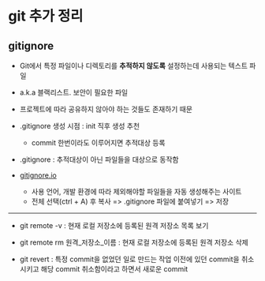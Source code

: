 # git 추가 정리



## gitignore

* Git에서 특정 파일이나 디렉토리를 **추적하지 않도록** 설정하는데 사용되는 텍스트 파일
* a.k.a 블랙리스트. 보안이 필요한 파일
* 프로젝트에 따라 공유하지 않아야 하는 것들도 존재하기 때문

* .gitignore 생성 시점 : init 직후 생성 추천
    - commit 한번이라도 이루어지면 추적대상 등록
* .gitignore : 추적대상이 아닌 파일들을 대상으로 동작함

* [gitignore.io](https://www.toptal.com/developers/gitignore)
    - 사용 언어, 개발 환경에 따라 제외해야할 파일들을 자동 생성해주는 사이트
    - 전체 선택(ctrl + A) 후 복사 => .gitignore 파일에 붙여넣기 => 저장



----


* git remote -v : 현재 로컬 저장소에 등록된 원격 저장소 목록 보기
* git remote rm 원격_저장소_이름 : 현재 로컬 저장소에 등록된 원격  저장소 삭제


* git revert : 특정 commit을 없었던 일로 만드는 작업
    이전에 있던 commit을 취소시키고 해당 commit 취소함이라고 하면서 새로운 commit
    